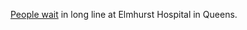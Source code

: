 <a href="https://twitter.com/thehill/status/1242843937628438539">People wait</a> in long line at Elmhurst Hospital in Queens.
